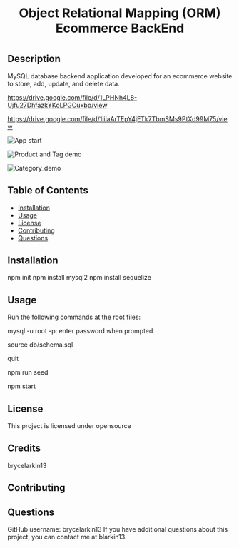 <h1 align="center">Object Relational Mapping (ORM) Ecommerce BackEnd<h1/>

  ## Description
  MySQL database backend application developed for an ecommerce website to store, add, update, and delete data.
  
  https://drive.google.com/file/d/1LPHNh4L8-Ujfu27DhfazkYKoLPGOuxbp/view
  
  https://drive.google.com/file/d/1iilaArTEpY4jETk7TbmSMs9PtXd99M75/view
  
  ![App start](https://user-images.githubusercontent.com/84687238/169133828-70105506-403a-427f-b7bf-4c5123c774bc.gif)


  ![Product and Tag demo](https://user-images.githubusercontent.com/84687238/169133919-f6756e3f-df86-4a4e-9a3f-8359f41ff4af.gif)
  
  ![Category_demo](https://user-images.githubusercontent.com/84687238/169137478-7cc37751-bc86-447b-afb7-f647b09c7a3c.gif)


  ## Table of Contents
  * [Installation](#installation)
  * [Usage](#usage)
  * [License](#license)
  * [Contributing](#contributing)
  * [Questions](#questions)
  
  ## Installation
  npm init npm install mysql2 npm install sequelize

  ## Usage
  Run the following commands at the root files: 

  mysql -u root -p: enter password when prompted

  source db/schema.sql

  quit

  npm run seed

  npm start

  ## License
  This project is licensed under 
  opensource
  
  ## Credits
  brycelarkin13

  ## Contributing
  

  ## Questions
  GitHub username: brycelarkin13
  If you have additional questions about this project, you can contact me at blarkin13. 
